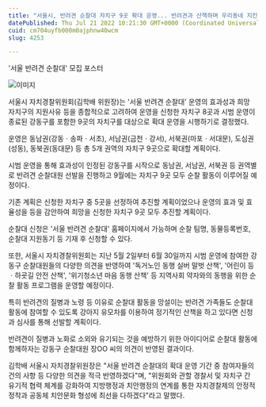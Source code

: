 ```yaml
---
title: "서울시, 반려견 순찰대 자치구 9곳 확대 운영... 반려견과 산책하며 우리동네 지킨다"
datePublished: Thu Jul 21 2022 10:21:30 GMT+0000 (Coordinated Universal Time)
cuid: cm704uyfb000m0ajphnw40wcm
slug: 4253

---
```



'서울 반려견 순찰대' 모집 포스터

![이미지](https://cdn.hashnode.com/res/hashnode/image/upload/v1739257247301/c1443258-18c9-4d16-ba4e-cb65ee9e4aaf.png)

서울시 자치경찰위원회(김학배 위원장)는 '서울 반려견 순찰대' 운영의 효과성과 희망 자치구의 지원사유 등을 종합적으로 고려하여 운영을 신청한 자치구 8곳과 시범 운영이 종료된 강동구를 포함한 9곳의 자치구를 대상으로 확대 운영을 시행하기로 결정했다.

운영은 동남권(강동ㆍ송파ㆍ서초), 서남권(금천ㆍ강서), 서북권(마포ㆍ서대문), 도심권(성동), 동북권(동대문) 등 총 5개 권역의 자치구 9곳으로 확대할 계획이다.

시범 운영을 통해 효과성이 인정된 강동구를 시작으로 동남권, 서남권, 서북권 등 권역별로 반려견 순찰대원 선발을 진행하고 9월에는 자치구 9곳 모두 순찰 활동이 이루어질 예정이다.

기존 계획은 신청한 자치구 중 5곳을 선정하여 추진할 계획이었으나 운영의 효과 및 효율성을 등을 감안하여 희망을 신청한 자치구 9곳 모두 추진할 계획이다.

순찰대 신청은 '서울 반려견 순찰대' 홈페이지에서 가능하며 순찰 팀명, 동물등록번호, 순찰대 지원동기 등 기재 후 신청할 수 있다.

또한, 서울시 자치경찰위원회는 지난 5월 2일부터 6월 30일까지 시범 운영에 참여한 강동구 순찰대원들의 다양한 의견을 반영하여 '독거노인 동행 실버 말벗 산책', '어린이 등ㆍ하굣길 안전 산책', '위기청소년 마음 동행 산책' 등 지역사회 약자와의 동행을 위한 순찰 활동 프로그램을 운영할 예정이다.

특히 반려견의 질병과 노령 등 이유로 순찰대 활동을 망설이는 반려견 가족들도 순찰대 활동에 참여할 수 있도록 강아지 유모차를 이용하여 정기적인 산책을 하고 있다면 신청과 심사를 통해 선발할 계획이다.

반려견이 질병과 노화로 소외와 유기되는 것을 예방하기 위한 아이디어로 순찰대 활동에 함께하자는 강동구 순찰대원 장OO 씨의 의견이 반영된 결과이다.

김학배 서울시 자치경찰위원장은 "서울 반려견 순찰대의 확대 운영 기간 중 참여자들의 건의 사항 등 다양한 의견을 적극 반영하겠다"며, "위원회와 관할 경찰서 및 자치구 간 유기적 협력 체계를 강화하여 지방행정과 치안행정의 연계를 통한 자치경찰제의 안정적 정착과 공동체 치안문화 형성에 최선을 다하겠다"라고 말했다.